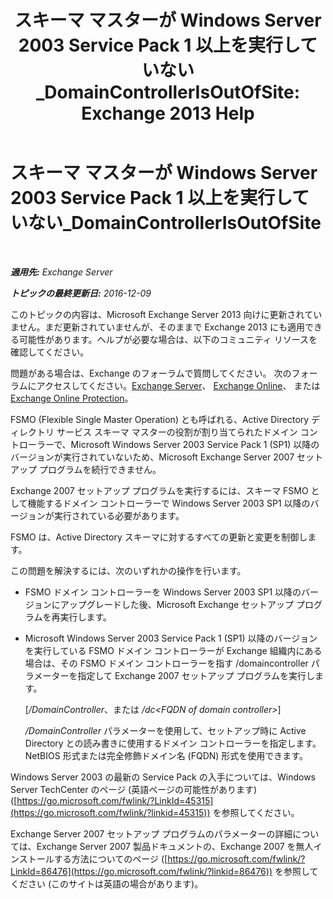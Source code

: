 ﻿---
title: 'スキーマ マスターが Windows Server 2003 Service Pack 1 以上を実行していない_DomainControllerIsOutOfSite: Exchange 2013 Help'
TOCTitle: スキーマ マスターが Windows Server 2003 Service Pack 1 以上を実行していない_DomainControllerIsOutOfSite
ms:assetid: 5edbe0b8-7610-4a52-aaaa-38c6a99e7e53
ms:mtpsurl: https://technet.microsoft.com/ja-jp/library/ms.exch.setupreadiness.domaincontrollerisoutofsite(v=EXCHG.150)
ms:contentKeyID: 48269564
ms.date: 04/24/2018
mtps_version: v=EXCHG.150
ms.translationtype: HT
---

# スキーマ マスターが Windows Server 2003 Service Pack 1 以上を実行していない\_DomainControllerIsOutOfSite

 

_**適用先:** Exchange Server_

_**トピックの最終更新日:** 2016-12-09_

このトピックの内容は、Microsoft Exchange Server 2013 向けに更新されていません。まだ更新されていませんが、そのままで Exchange 2013 にも適用できる可能性があります。ヘルプが必要な場合は、以下のコミュニティ リソースを確認してください。

問題がある場合は、Exchange のフォーラムで質問してください。 次のフォーラムにアクセスしてください。[Exchange Server](https://go.microsoft.com/fwlink/p/?linkid=60612)、 [Exchange Online](https://go.microsoft.com/fwlink/p/?linkid=267542)、 または [Exchange Online Protection](https://go.microsoft.com/fwlink/p/?linkid=285351)。

FSMO (Flexible Single Master Operation) とも呼ばれる、Active Directory ディレクトリ サービス スキーマ マスターの役割が割り当てられたドメイン コントローラーで、Microsoft Windows Server 2003 Service Pack 1 (SP1) 以降のバージョンが実行されていないため、Microsoft Exchange Server 2007 セットアップ プログラムを続行できません。

Exchange 2007 セットアップ プログラムを実行するには、スキーマ FSMO として機能するドメイン コントローラーで Windows Server 2003 SP1 以降のバージョンが実行されている必要があります。

FSMO は、Active Directory スキーマに対するすべての更新と変更を制御します。

この問題を解決するには、次のいずれかの操作を行います。

  - FSMO ドメイン コントローラーを Windows Server 2003 SP1 以降のバージョンにアップグレードした後、Microsoft Exchange セットアップ プログラムを再実行します。

  - Microsoft Windows Server 2003 Service Pack 1 (SP1) 以降のバージョンを実行している FSMO ドメイン コントローラーが Exchange 組織内にある場合は、その FSMO ドメイン コントローラーを指す /domaincontroller パラメーターを指定して Exchange 2007 セットアップ プログラムを実行します。
    
    \[*/DomainController*、または */dc\<FQDN of domain controller\>*\]
    
    */DomainController* パラメーターを使用して、セットアップ時に Active Directory との読み書きに使用するドメイン コントローラーを指定します。NetBIOS 形式または完全修飾ドメイン名 (FQDN) 形式を使用できます。

Windows Server 2003 の最新の Service Pack の入手については、Windows Server TechCenter のページ (英語ページの可能性があります) ([https://go.microsoft.com/fwlink/?LinkId=45315](https://go.microsoft.com/fwlink/?linkid=45315)) を参照してください。

Exchange Server 2007 セットアップ プログラムのパラメーターの詳細については、Exchange Server 2007 製品ドキュメントの、Exchange 2007 を無人インストールする方法についてのページ ([https://go.microsoft.com/fwlink/?LinkId=86476](https://go.microsoft.com/fwlink/?linkid=86476)) を参照してください (このサイトは英語の場合があります)。

